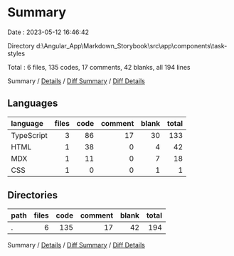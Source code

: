 # Summary

Date : 2023-05-12 16:46:42

Directory d:\\Angular_App\\Markdown_Storybook\\src\\app\\components\\task-styles

Total : 6 files,  135 codes, 17 comments, 42 blanks, all 194 lines

Summary / [Details](details.md) / [Diff Summary](diff.md) / [Diff Details](diff-details.md)

## Languages
| language | files | code | comment | blank | total |
| :--- | ---: | ---: | ---: | ---: | ---: |
| TypeScript | 3 | 86 | 17 | 30 | 133 |
| HTML | 1 | 38 | 0 | 4 | 42 |
| MDX | 1 | 11 | 0 | 7 | 18 |
| CSS | 1 | 0 | 0 | 1 | 1 |

## Directories
| path | files | code | comment | blank | total |
| :--- | ---: | ---: | ---: | ---: | ---: |
| . | 6 | 135 | 17 | 42 | 194 |

Summary / [Details](details.md) / [Diff Summary](diff.md) / [Diff Details](diff-details.md)
